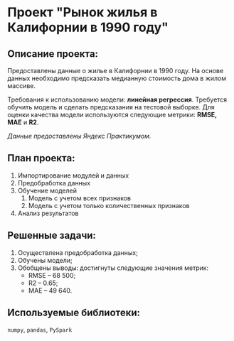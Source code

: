 # Проект "Рынок жилья в Калифорнии в 1990 году"


## Описание проекта:

Предоставлены данные о жилье в Калифорнии в 1990 году.  На основе данных необходимо предсказать медианную стоимость дома в жилом массиве. 

Требования к использованию модели: <b>линейная регрессия</b>. Требуется обучить модель и сделать предсказания на тестовой выборке. Для оценки качества модели используются следующие метрики: <b>RMSE, MAE</b> и <b>R2</b>.

*Данные предоставлены Яндекс Практикумом.*

## План проекта:

1. Импортирование модулей и данных
2. Предобработка данных
3. Обучение моделей
    1. Модель с учетом всех признаков
    2. Модель с учетом только количественных признаков
4. Анализ результатов
    
## Решенные задачи:

1) Осуществлена предобработка данных;
2) Обучены модели;
3) Обобщены выводы: достигнуты следующие значения метрик:
    - RMSE – 68 500;
    - R2 – 0.65;
    - MAE – 49 640.

## Используемые библиотеки:

`numpy`, `pandas`, `PySpark`

